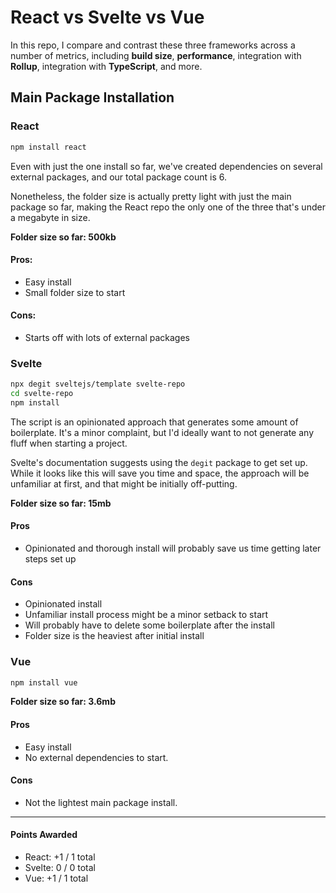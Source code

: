 # React vs Svelte vs Vue
In this repo, I compare and contrast these three frameworks across a number of metrics, including **build size**, **performance**, integration with **Rollup**, integration with **TypeScript**, and more.

## Main Package Installation

### React

```sh
npm install react
```
Even with just the one install so far, we've created dependencies on several external packages, and our total package count is 6.

Nonetheless, the folder size is actually pretty light with just the main package so far, making the React repo the only one of the three that's under a megabyte in size.

**Folder size so far: 500kb**

#### Pros:
- Easy install
- Small folder size to start
#### Cons:
- Starts off with lots of external packages
### Svelte

```sh
npx degit sveltejs/template svelte-repo
cd svelte-repo
npm install
```
The script is an opinionated approach that generates some amount of boilerplate. It's a minor complaint, but I'd ideally want to not generate any fluff when starting a project.

Svelte's documentation suggests using the `degit` package to get set up. While it looks like this will save you time and space, the approach will be unfamiliar at first, and that might be initially off-putting.

**Folder size so far: 15mb**

#### Pros
- Opinionated and thorough install will probably save us time getting later steps set up
#### Cons
- Opinionated install
- Unfamiliar install process might be a minor setback to start
- Will probably have to delete some boilerplate after the install
- Folder size is the heaviest after initial install
### Vue

```sh
npm install vue
```

**Folder size so far: 3.6mb**

#### Pros
- Easy install
- No external dependencies to start.

#### Cons
- Not the lightest main package install.

<hr />

#### Points Awarded
- React: +1 / 1 total
- Svelte: 0 / 0 total
- Vue: +1   / 1 total